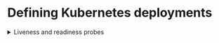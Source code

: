 # Defining Kubernetes deployments

<details>
<summary>Liveness and readiness probes</summary>
### Description

### Reason
### Reference
### Example
</details>
